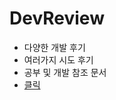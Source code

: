 # DevReview
- 다양한 개발 후기
- 여러가지 시도 후기
- 공부 및 개발 참조 문서 
- [클릭](https://github.com/Pensive-dev/DevReview/issues)
